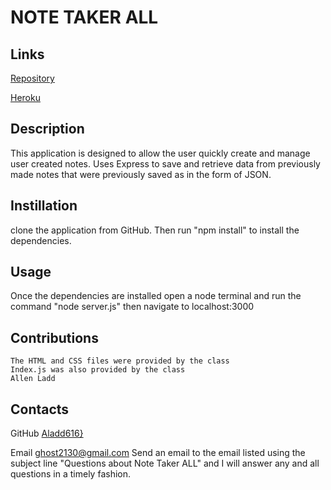 # NOTE TAKER ALL

## Links

[Repository](https://github.com/Aladd616/notes_taker_all)

[Heroku](https://still-stream-17322.herokuapp.com/)

## Description
This application is designed to allow the user quickly create and manage user created notes.  Uses Express to save and retrieve data from previously made notes that were previously saved as in the form of JSON.  

## Instillation
clone the application from GitHub.
Then run "npm install" to install the dependencies.
## Usage
Once the dependencies are installed open a node terminal and run the command "node server.js"
then navigate to localhost:3000
## Contributions
    The HTML and CSS files were provided by the class
    Index.js was also provided by the class
    Allen Ladd

## Contacts

GitHub 
[Aladd616}](https://github.com/Aladd616)

Email
ghost2130@gmail.com
Send an email to the email listed using the subject line "Questions about Note Taker ALL" and I will answer any and all questions in a timely fashion.